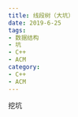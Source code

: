 ```yaml
---
title: 线段树（大坑）
date: 2019-6-25
tags:
- 数据结构
- 坑
- C++
- ACM
category:
- C++
- ACM
---
```


挖坑
